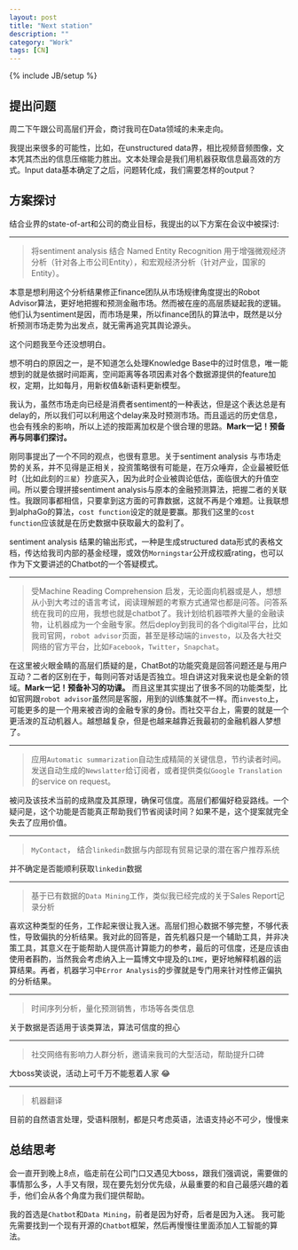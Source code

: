 ```yaml
---
layout: post
title: "Next station"
description: ""
category: "Work"
tags: [CN]
---
```

{% include JB/setup %}

## 提出问题
周二下午跟公司高层们开会，商讨我司在Data领域的未来走向。

我提出来很多的可能性，比如，在unstructured data界，相比视频音频图像，文本凭其杰出的信息压缩能力胜出。文本处理会是我们用机器获取信息最高效的方式。Input data基本确定了之后，问题转化成，我们需要怎样的output？

## 方案探讨
结合业界的state-of-art和公司的商业目标，我提出的以下方案在会议中被探讨:

-------

> 将sentiment analysis 结合 Named Entity Recognition 用于增强微观经济分析（针对各上市公司Entity），和宏观经济分析（针对产业，国家的Entity）。

本意是想利用这个分析结果修正finance团队从市场规律角度提出的Robot Advisor算法，更好地把握和预测金融市场。然而被在座的高层质疑起我的逻辑。他们认为sentiment是因，而市场是果，所以finance团队的算法中，既然是以分析预测市场走势为出发点，就无需再追究其舆论源头。

这个问题我至今还没想明白。

想不明白的原因之一，是不知道怎么处理Knowledge Base中的过时信息，唯一能想到的就是依据时间距离，空间距离等各项因素对各个数据源提供的feature加权，定期，比如每月，用新权值&新语料更新模型。

我认为，虽然市场走向已经是消费者sentiment的一种表达，但是这个表达总是有delay的，所以我们可以利用这个delay来及时预测市场。而且遥远的历史信息，也会有残余的影响，所以上述的按距离加权是个很合理的思路。**Mark一记！预备再与同事们探讨。**

刚同事提出了一个不同的观点，也很有意思。关于sentiment analysis 与市场走势的关系，并不见得是正相关，投资策略很有可能是，在万众唾弃，企业最被贬低时（比如此刻的`三星`）抄底买入，因为此时企业被舆论低估，面临很大的升值空间。所以要合理拼接sentiment analysis与原本的金融预测算法，把握二者的关联性。我跟同事都相信，只要拿到这方面的可靠数据，这就不再是个难题。让我联想到alphaGo的算法，`cost function`设定的就是要赢。那我们这里的`cost function`应该就是在历史数据中获取最大的盈利了。

sentiment analysis 结果的输出形式，一种是生成structured data形式的表格文档，传达给我司内部的基金经理，或效仿`Morningstar`公开成权威rating，也可以作为下文要讲述的Chatbot的一个答疑模式。


-------

> 受Machine Reading Comprehension 启发，无论面向机器或是人，想想从小到大考过的语言考试，阅读理解题的考察方式通常也都是问答。问答系统在我司的应用，我想也就是chatbot了。我计划给机器喂养大量的金融读物，让机器成为一个金融专家。然后deploy到我司的各个digital平台，比如我司官网，`robot advisor`页面，甚至是移动端的`investo`，以及各大社交网络的官方平台，比如`Facebook`，`Twitter`，`Snapchat`。

在这里被火眼金睛的高层们质疑的是，ChatBot的功能究竟是回答问题还是与用户互动？二者的区别在于，每则问答对话是否独立。坦白讲这对我来说也是全新的领域。**Mark一记！预备补习的功课。** 而且这里其实提出了很多不同的功能类型，比如官网跟`robot advisor`虽然同是客服，用到的训练集就不一样。而`investo`上，可能更多的是一个用来被咨询的金融专家的身份。而社交平台上，需要的就是一个更活泼的互动机器人。越想越复杂，但是也越来越靠近我最初的金融机器人梦想了。

-------

> 应用`Automatic summarization`自动生成精简的关键信息，节约读者时间。发送自动生成的`Newslatter`给订阅者，或者提供类似`Google Translation`的service on request。

被问及该技术当前的成熟度及其原理，确保可信度。高层们都偏好稳妥路线。一个疑问是，这个功能是否能真正帮助我们节省阅读时间？如果不是，这个提案就完全失去了应用价值。

-------

> `MyContact`， 结合`linkedin`数据与内部现有贸易记录的潜在客户推荐系统

并不确定是否能顺利获取`linkedin`数据

-------

> 基于已有数据的`Data Mining`工作，类似我已经完成的关于Sales Report记录分析

喜欢这种类型的任务，工作起来很让我入迷。高层们担心数据不够完整，不够代表性，导致偏执的分析结果。我对此的回答是，首先机器只是一个辅助工具，并非决策工具，其意义在于能帮助人提供高计算能力的参考，最后的可信度，还是应该由使用者斟酌，当然我会考虑纳入上一篇博文中提及的`LIME`，更好地解释机器的运算结果。再者，机器学习中`Error Analysis`的步骤就是专门用来针对性修正偏执的分析结果。

-------

> 时间序列分析，量化预测销售，市场等各类信息

关于数据是否适用于该类算法，算法可信度的担心

-------

> 社交网络有影响力人群分析，邀请来我司的大型活动，帮助提升口碑

大boss笑谈说，活动上可千万不能惹着人家 😂

-------

> 机器翻译

目前的自然语言处理，受语料限制，都是只考虑英语，法语支持必不可少，慢慢来

## 总结思考
会一直开到晚上8点，临走前在公司门口又遇见大boss，跟我们强调说，需要做的事情那么多，人手又有限，现在要先划分优先级，从最重要的和自己最感兴趣的着手，他们会从各个角度为我们提供帮助。

我的首选是`Chatbot`和`Data Mining`，前者是因为好奇，后者是因为入迷。
我可能先需要找到一个现有开源的`Chatbot`框架，然后再慢慢往里面添加人工智能的算法。